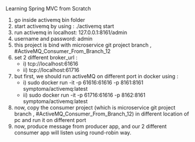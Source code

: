 Learning Spring MVC from Scratch
1) go inside activemq bin folder
2) start activemq by using : ./activemq start
3) run activemq in localhost: 127.0.0.1:8161/admin
4) username and password: admin
5) this project is bind with microservice git project branch , #ActiveMQ_Consumer_From_Branch_12
6) set 2 different broker_url : 
   * i) tcp://localhost:61616 
   * ii) tcp://localhost:61716
7) but first, we should run activeMQ on different port in docker using : 
   * i) sudo docker run -it -p 61616:61616 -p 8161:8161 symptoma/activemq:latest
   * ii) sudo docker run -it -p 61716:61616 -p 8162:8161 symptoma/activemq:latest
8) now, copy the consumer project (which is microservice git project branch , #ActiveMQ_Consumer_From_Branch_12) in different location of pc and run it on different port
9) now, produce message from producer app, and our 2 different consumer app will listen using round-robin way.